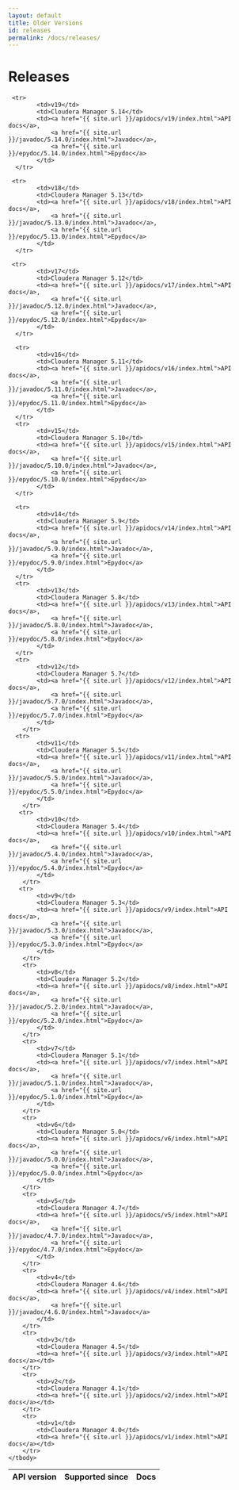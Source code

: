 ```yaml
---
layout: default
title: Older Versions
id: releases
permalink: /docs/releases/
---
```


Releases
========

<table class="table table-bordered">
    <thead>
        <tr>
            <th>API version</th>
            <th>Supported since</th>
            <th>Docs</th>
        </tr>
    </thead>
    <tbody>

     <tr>
            <td>v19</td>
            <td>Cloudera Manager 5.14</td>
            <td><a href="{{ site.url }}/apidocs/v19/index.html">API docs</a>,
                <a href="{{ site.url }}/javadoc/5.14.0/index.html">Javadoc</a>,
                <a href="{{ site.url }}/epydoc/5.14.0/index.html">Epydoc</a>
            </td>
      </tr>

     <tr>
            <td>v18</td>
            <td>Cloudera Manager 5.13</td>
            <td><a href="{{ site.url }}/apidocs/v18/index.html">API docs</a>,
                <a href="{{ site.url }}/javadoc/5.13.0/index.html">Javadoc</a>,
                <a href="{{ site.url }}/epydoc/5.13.0/index.html">Epydoc</a>
            </td>
      </tr>

     <tr>
            <td>v17</td>
            <td>Cloudera Manager 5.12</td>
            <td><a href="{{ site.url }}/apidocs/v17/index.html">API docs</a>,
                <a href="{{ site.url }}/javadoc/5.12.0/index.html">Javadoc</a>,
                <a href="{{ site.url }}/epydoc/5.12.0/index.html">Epydoc</a>
            </td>
      </tr>

      <tr>
            <td>v16</td>
            <td>Cloudera Manager 5.11</td>
            <td><a href="{{ site.url }}/apidocs/v16/index.html">API docs</a>,
                <a href="{{ site.url }}/javadoc/5.11.0/index.html">Javadoc</a>,
                <a href="{{ site.url }}/epydoc/5.11.0/index.html">Epydoc</a>
            </td>
      </tr>
      <tr>
            <td>v15</td>
            <td>Cloudera Manager 5.10</td>
            <td><a href="{{ site.url }}/apidocs/v15/index.html">API docs</a>,
                <a href="{{ site.url }}/javadoc/5.10.0/index.html">Javadoc</a>,
                <a href="{{ site.url }}/epydoc/5.10.0/index.html">Epydoc</a>
            </td>
      </tr>

      <tr>
            <td>v14</td>
            <td>Cloudera Manager 5.9</td>
            <td><a href="{{ site.url }}/apidocs/v14/index.html">API docs</a>,
                <a href="{{ site.url }}/javadoc/5.9.0/index.html">Javadoc</a>,
                <a href="{{ site.url }}/epydoc/5.9.0/index.html">Epydoc</a>
            </td>
      </tr>
      <tr>
            <td>v13</td>
            <td>Cloudera Manager 5.8</td>
            <td><a href="{{ site.url }}/apidocs/v13/index.html">API docs</a>,
                <a href="{{ site.url }}/javadoc/5.8.0/index.html">Javadoc</a>,
                <a href="{{ site.url }}/epydoc/5.8.0/index.html">Epydoc</a>
            </td>
      </tr>
      <tr>
            <td>v12</td>
            <td>Cloudera Manager 5.7</td>
            <td><a href="{{ site.url }}/apidocs/v12/index.html">API docs</a>,
                <a href="{{ site.url }}/javadoc/5.7.0/index.html">Javadoc</a>,
                <a href="{{ site.url }}/epydoc/5.7.0/index.html">Epydoc</a>
            </td>
        </tr>
      <tr>
            <td>v11</td>
            <td>Cloudera Manager 5.5</td>
            <td><a href="{{ site.url }}/apidocs/v11/index.html">API docs</a>,
                <a href="{{ site.url }}/javadoc/5.5.0/index.html">Javadoc</a>,
                <a href="{{ site.url }}/epydoc/5.5.0/index.html">Epydoc</a>
            </td>
        </tr>
       <tr>
            <td>v10</td>
            <td>Cloudera Manager 5.4</td>
            <td><a href="{{ site.url }}/apidocs/v10/index.html">API docs</a>,
                <a href="{{ site.url }}/javadoc/5.4.0/index.html">Javadoc</a>,
                <a href="{{ site.url }}/epydoc/5.4.0/index.html">Epydoc</a>
            </td>
        </tr>
       <tr>
            <td>v9</td>
            <td>Cloudera Manager 5.3</td>
            <td><a href="{{ site.url }}/apidocs/v9/index.html">API docs</a>,
                <a href="{{ site.url }}/javadoc/5.3.0/index.html">Javadoc</a>,
                <a href="{{ site.url }}/epydoc/5.3.0/index.html">Epydoc</a>
            </td>
        </tr>
        <tr>
            <td>v8</td>
            <td>Cloudera Manager 5.2</td>
            <td><a href="{{ site.url }}/apidocs/v8/index.html">API docs</a>,
                <a href="{{ site.url }}/javadoc/5.2.0/index.html">Javadoc</a>,
                <a href="{{ site.url }}/epydoc/5.2.0/index.html">Epydoc</a>
            </td>
        </tr>
        <tr>
            <td>v7</td>
            <td>Cloudera Manager 5.1</td>
            <td><a href="{{ site.url }}/apidocs/v7/index.html">API docs</a>,
                <a href="{{ site.url }}/javadoc/5.1.0/index.html">Javadoc</a>,
                <a href="{{ site.url }}/epydoc/5.1.0/index.html">Epydoc</a>
            </td>
        </tr>
        <tr>
            <td>v6</td>
            <td>Cloudera Manager 5.0</td>
            <td><a href="{{ site.url }}/apidocs/v6/index.html">API docs</a>,
                <a href="{{ site.url }}/javadoc/5.0.0/index.html">Javadoc</a>,
                <a href="{{ site.url }}/epydoc/5.0.0/index.html">Epydoc</a>
            </td>
        </tr>
        <tr>
            <td>v5</td>
            <td>Cloudera Manager 4.7</td>
            <td><a href="{{ site.url }}/apidocs/v5/index.html">API docs</a>,
                <a href="{{ site.url }}/javadoc/4.7.0/index.html">Javadoc</a>,
                <a href="{{ site.url }}/epydoc/4.7.0/index.html">Epydoc</a>
            </td>
        </tr>
        <tr>
            <td>v4</td>
            <td>Cloudera Manager 4.6</td>
            <td><a href="{{ site.url }}/apidocs/v4/index.html">API docs</a>,
                <a href="{{ site.url }}/javadoc/4.6.0/index.html">Javadoc</a>
            </td>
        </tr>
        <tr>
            <td>v3</td>
            <td>Cloudera Manager 4.5</td>
            <td><a href="{{ site.url }}/apidocs/v3/index.html">API docs</a></td>
        </tr>
        <tr>
            <td>v2</td>
            <td>Cloudera Manager 4.1</td>
            <td><a href="{{ site.url }}/apidocs/v2/index.html">API docs</a></td>
        </tr>
        <tr>
            <td>v1</td>
            <td>Cloudera Manager 4.0</td>
            <td><a href="{{ site.url }}/apidocs/v1/index.html">API docs</a></td>
        </tr>
    </tbody>
</table>
